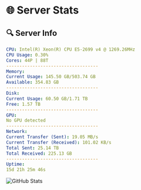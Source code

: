 # 🌐 Server Stats
## 🔍 Server Info
```yaml
CPU: Intel(R) Xeon(R) CPU E5-2699 v4 @ 1269.26MHz
CPU Usage: 0.30%
Cores: 44P | 88T
-----------------------------------
Memory:
Current Usage: 145.50 GB/503.74 GB
Available: 354.83 GB
-----------------------------------
Disk:
Current Usage: 60.50 GB/1.71 TB
Free: 1.57 TB
-----------------------------------
GPU:
No GPU detected
-----------------------------------
Network:
Current Transfer (Sent): 19.05 MB/s
Current Transfer (Received): 101.02 KB/s
Total Sent: 25.14 TB
Total Received: 225.13 GB
-----------------------------------
Uptime:
15d 21h 25m 46s
```
![GitHub Stats](https://img.shields.io/badge/Updated-2025-03-23_18:48:35-blue)